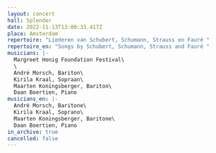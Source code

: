 ```yaml
---
layout: concert
hall: Splendor
date: 2022-11-13T13:00:33.417Z
place: Amsterdam
repertoire: "Liederen van Schubert, Schumann, Strauss en Fauré "
repertoire_en: "Songs by Schubert, Schumann, Strauss and Fauré "
musicians: |-
  Margreet Honig Foundation Festival\
  \
  André Morsch, Bariton\
  Kirila Kraal, Sopraan\
  Maarten Koningsberger, Bariton\
  Daan Boertien, Piano 
musicians_en: |-
  André Morsch, Baritone\
  Kirila Kraal, Soprano\
  Maarten Koningsberger, Baritone\
  Daan Boertien, Piano 
in_archive: true
cancelled: false
---
```

